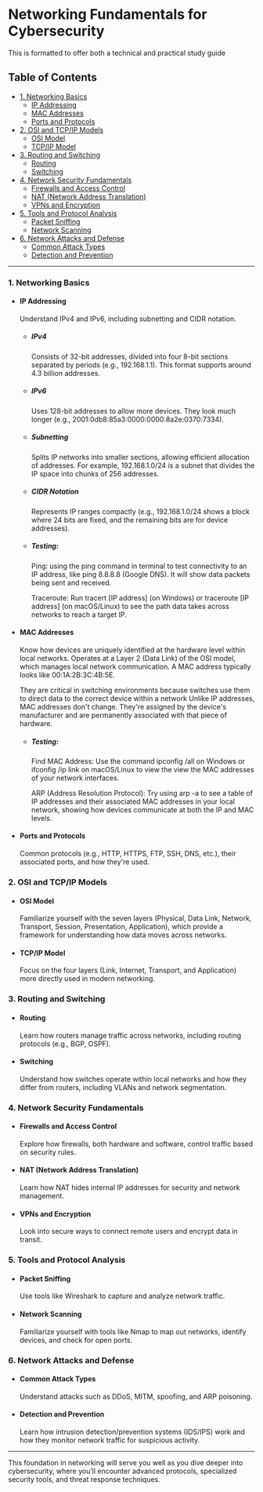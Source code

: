 # Networking Fundamentals for Cybersecurity

This is formatted to offer both a technical and practical study guide

## Table of Contents
- [1. Networking Basics](#1-networking-basics)
  - [IP Addressing](#ip-addressing)
  - [MAC Addresses](#mac-addresses)
  - [Ports and Protocols](#ports-and-protocols)
- [2. OSI and TCP/IP Models](#2-osi-and-tcpip-models)
  - [OSI Model](#osi-model)
  - [TCP/IP Model](#tcpip-model)
- [3. Routing and Switching](#3-routing-and-switching)
  - [Routing](#routing)
  - [Switching](#switching)
- [4. Network Security Fundamentals](#4-network-security-fundamentals)
  - [Firewalls and Access Control](#firewalls-and-access-control)
  - [NAT (Network Address Translation)](#nat-network-address-translation)
  - [VPNs and Encryption](#vpns-and-encryption)
- [5. Tools and Protocol Analysis](#5-tools-and-protocol-analysis)
  - [Packet Sniffing](#packet-sniffing)
  - [Network Scanning](#network-scanning)
- [6. Network Attacks and Defense](#6-network-attacks-and-defense)
  - [Common Attack Types](#common-attack-types)
  - [Detection and Prevention](#detection-and-prevention)

---

### 1. Networking Basics
- #### IP Addressing
   Understand IPv4 and IPv6, including subnetting and CIDR notation.
  - ##### IPv4
    Consists of 32-bit addresses, divided into four 8-bit sections separated by periods (e.g., 192.168.1.1).
    This format supports around 4.3 billion addresses.
  - ##### IPv6
    Uses 128-bit addresses to allow more devices. They look much longer (e.g., 2001:0db8:85a3:0000:0000:8a2e:0370:7334).
  - ##### Subnetting
    Splits IP networks into smaller sections, allowing efficient allocation of addresses. For example, 192.168.1.0/24
    is a subnet that divides the IP space into chunks of 256 addresses.
  - ##### CIDR Notation
    Represents IP ranges compactly (e.g., 192.168.1.0/24 shows a block where 24 bits are fixed, and the remaining bits
    are for device addresses).
  - ##### Testing:
    Ping: using the ping command in terminal to test connectivity to an IP address, like ping 8.8.8.8 (Google DNS). It will show data packets being sent and received.

    Traceroute: Run tracert [IP address] (on Windows) or traceroute [IP address] (on macOS/Linux) to see the path data      takes across networks to reach a target IP.

- #### MAC Addresses
   Know how devices are uniquely identified at the hardware level within local networks. Operates at a Layer 2
   (Data Link) of the OSI model, which manages local network communication. A MAC address typically looks like
   00:1A:2B:3C:4B:5E.

   They are critical in switching environments because switches use them to direct data to the correct device within a network
   Unlike IP addresses, MAC addresses don't change. They're assigned by the device's manufacturer and are permanently associated with that piece of hardware.
  - ##### Testing:
    Find MAC Address: Use the command ipconfig /all on Windows or ifconfig /ip link on macOS/Linux to view the view the MAC addresses of your network interfaces.

    ARP (Address Resolution Protocol): Try using arp -a to see a table of IP addresses and their associated MAC addresses in your local network, showing how devices communicate at both the IP and MAC levels.

- #### Ports and Protocols
   Common protocols (e.g., HTTP, HTTPS, FTP, SSH, DNS, etc.), their associated ports, and how they're used.

### 2. OSI and TCP/IP Models
- #### OSI Model
   Familiarize yourself with the seven layers (Physical, Data Link, Network, Transport, Session, Presentation, Application), which provide a framework for understanding how data moves across networks.

- #### TCP/IP Model
   Focus on the four layers (Link, Internet, Transport, and Application) more directly used in modern networking.

### 3. Routing and Switching
- #### Routing
   Learn how routers manage traffic across networks, including routing protocols (e.g., BGP, OSPF).

- #### Switching
   Understand how switches operate within local networks and how they differ from routers, including VLANs and network segmentation.

### 4. Network Security Fundamentals
- #### Firewalls and Access Control
   Explore how firewalls, both hardware and software, control traffic based on security rules.

- #### NAT (Network Address Translation)
   Learn how NAT hides internal IP addresses for security and network management.

- #### VPNs and Encryption
   Look into secure ways to connect remote users and encrypt data in transit.

### 5. Tools and Protocol Analysis
- #### Packet Sniffing
   Use tools like Wireshark to capture and analyze network traffic.

- #### Network Scanning
   Familiarize yourself with tools like Nmap to map out networks, identify devices, and check for open ports.

### 6. Network Attacks and Defense
- #### Common Attack Types
   Understand attacks such as DDoS, MITM, spoofing, and ARP poisoning.

- #### Detection and Prevention
   Learn how intrusion detection/prevention systems (IDS/IPS) work and how they monitor network traffic for suspicious activity.

---

This foundation in networking will serve you well as you dive deeper into cybersecurity, where you’ll encounter advanced protocols, specialized security tools, and threat response techniques.
